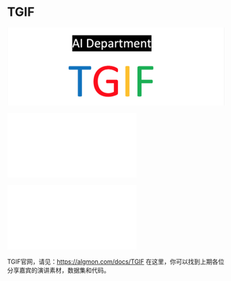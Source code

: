 # TGIF
![](./TGIF.Logo2.png "")

![2020-03-19 TGIF 一路同行感恩有你](2020-03-19/README.md)

![2020-03-26 TGIF Talk is cheap? Show me the code...](2020-03-26/README.md)

TGIF官网，请见：https://algmon.com/docs/TGIF
在这里，你可以找到上期各位分享嘉宾的演讲素材，数据集和代码。
